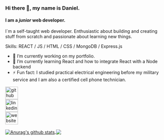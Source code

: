 ### Hi there 👋, my name is Daniel.
#### I am a *junior* web developer.
I`m a self-taught web developer. Enthusiastic about building and creating stuff from scratch and passionate about learning new things.

Skills: REACT / JS / HTML / CSS / MongoDB / Express.js

- 🔭 I’m currently working on my portfolio. 
- 🌱 I’m currently learning React and how to integrate React with a Node backend 
- ⚡ Fun fact: I studied practical electrical engineering before my military service and I am also a certified cell phone technician. 


[<img src='https://cdn.jsdelivr.net/npm/simple-icons@3.0.1/icons/github.svg' alt='github' height='40'>](https://github.com/Danielkro96)  
[<img src='https://cdn.jsdelivr.net/npm/simple-icons@3.0.1/icons/linkedin.svg' alt='linkedin' height='40'>](https://www.linkedin.com/in/daniel-krochero/)  
[<img src='https://cdn.jsdelivr.net/npm/simple-icons@3.0.1/icons/icloud.svg' alt='website' height='40'>](danielkro.info)    

<a href="https://github.com/anuraghazra/github-readme-stats">
  <img align="center" src="https://github-readme-stats.anuraghazra1.vercel.app/api?username=Danielkro96&show_icons=true&include_all_commits=true&theme=material-palenight" alt="Anurag's github stats" />
</a>

<a href="https://github.com/anuraghazra/github-readme-stats">
  <!-- Change the `github-readme-stats.anuraghazra1.vercel.app` to `github-readme-stats.vercel.app`  -->
  <img align="center" src="https://github-readme-stats.vercel.app/api/top-langs/?username=Danielkro96&layout=compact&theme=material-palenight" />
</a>

